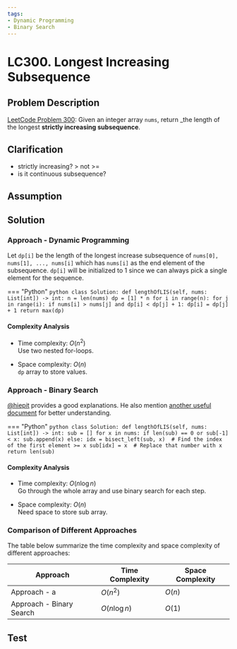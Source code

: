 ```yaml
---
tags:
- Dynamic Programming
- Binary Search
---
```


# LC300. Longest Increasing Subsequence

## Problem Description

[LeetCode Problem 300](https://leetcode.com/problems/longest-increasing-subsequence): Given an integer array `nums`, return _the length of the longest **strictly increasing subsequence**.

## Clarification

- strictly increasing? > not >=
- is it continuous subsequence?

## Assumption

## Solution

### Approach - Dynamic Programming

Let `dp[i]` be the length of the longest increase subsequence of `nums[0], nums[1], ..., nums[i]` which has `nums[i]` as the end element of the subsequence. `dp[i]` will be initialized to 1 since we can always pick a single element for the sequence.

=== "Python"
    ```python
    class Solution:
        def lengthOfLIS(self, nums: List[int]) -> int:
            n = len(nums)
            dp = [1] * n
            for i in range(n):
                for j in range(i):
                    if nums[i] > nums[j] and dp[i] < dp[j] + 1:
                        dp[i] = dp[j] + 1
            return max(dp)
    ```

#### Complexity Analysis

- Time complexity: $O(n^2)$  
Use two nested for-loops.

- Space complexity: $O(n)$  
`dp` array to store values.

### Approach - Binary Search

[@hiepit](https://leetcode.com/problems/longest-increasing-subsequence/solutions/1326308/c-python-dp-binary-search-bit-segment-tree-solutions-picture-explain-o-nlogn/?envType=study-plan-v2&envId=binary-search) provides a good explanations. He also mention [another useful document](https://www.cs.princeton.edu/courses/archive/spring13/cos423/lectures/LongestIncreasingSubsequence.pdf) for better understanding.

=== "Python"
    ```python
    class Solution:
        def lengthOfLIS(self, nums: List[int]) -> int:
            sub = []
            for x in nums:
                if len(sub) == 0 or sub[-1] < x:
                    sub.append(x)
                else:
                    idx = bisect_left(sub, x)  # Find the index of the first element >= x
                    sub[idx] = x  # Replace that number with x
            return len(sub)
    ```

#### Complexity Analysis

- Time complexity: $O(n \log n)$  
Go through the whole array and use binary search for each step.

- Space complexity: $O(n)$  
Need space to store sub array.

### Comparison of Different Approaches

The table below summarize the time complexity and space complexity of different approaches:

Approach   | Time Complexity  | Space Complexity  
------------ | ---------------  | ----------------
Approach - a |  $O(n^2)$          | $O(n)$  
Approach - Binary Search |  $O(n \log n)$        | $O(1)$

## Test
